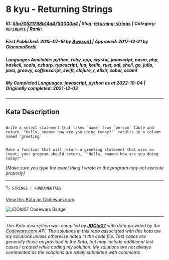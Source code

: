 # 8 kyu - Returning Strings

##### **ID**: [55a70521798b14d4750000a4](https://www.codewars.com/kata/55a70521798b14d4750000a4) | **Slug**: [returning-strings](https://www.codewars.com/kata/55a70521798b14d4750000a4) | **Category**: `REFERENCE` | **Rank**: <span style="color:white">8 kyu</span>

##### **First Published**: 2015-07-16 ***by*** [Aweson1](https://www.codewars.com/users/Aweson1) | **Approved**: 2017-12-21 ***by*** [GiacomoSorbi](https://www.codewars.com/users/GiacomoSorbi)

##### **Languages Available**: python, ruby, cpp, crystal, javascript, nasm, php, haskell, scala, csharp, typescript, lua, kotlin, rust, sql, shell, go, julia, java, groovy, coffeescript, swift, clojure, r, elixir, cobol, ocaml

##### **My Completed Languages**: javascript, python ***as at*** 2022-10-04 | **Originally completed**: 2021-12-03

---

## Kata Description


~~~if:sql

Write a select statement that takes `name` from `person` table and return `"Hello, <name> how are you doing today?"` results in a column named `greeting`

~~~

~~~if-not:sql

Make a function that will return a greeting statement that uses an input; your program should return, `"Hello, <name> how are you doing today?"`.

~~~



*[Make sure you type the exact thing I wrote or the program may not execute properly]*





---


🏷 `STRINGS | FUNDAMENTALS`


[View this Kata on Codewars.com](https://www.codewars.com/kata/55a70521798b14d4750000a4)

![](https://www.codewars.com/users/jdold07/badges/large "JDOld07 Codewars Badge")

---

###### *This Kata description was compiled by [**JDOld07**](https://tpstech.dev) with data provided by the [Codewars.com](https://www.codewars.com) API.  The solutions in this repo associated with this kata are my solutions unless otherwise noted in the code file.  Test cases are generally those as provided in the Kata, but may include additional test cases I created while coding my solution.  My solutions are not always commented as the solutions are rarely submitted with comments.*
